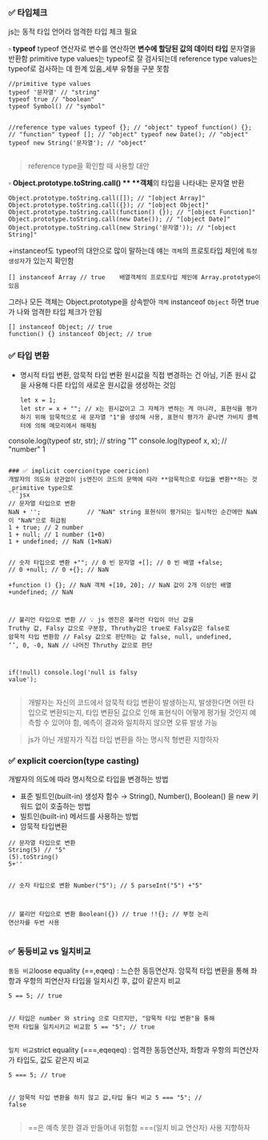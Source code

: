<h3 id="✅-타입체크">✅ 타입체크</h3>
<p>js는 동적 타입 언어라 엄격한 타입 체크 필요 </p>
<p>▫ <strong>typeof</strong>
typeof 연산자로 변수를 연산하면 <strong>변수에 할당된 값의 데이터 타입</strong> 문자열을 반환함
primitive type values는 typeof로 잘 검사되는데
reference type values는 typeof로 검사하는 데 한계 있음_세부 유형을 구분 못함</p>
<pre><code class="language-jsx">//primitive type values
typeof '문자열' // &quot;string&quot;
typeof true // &quot;boolean&quot;
typeof Symbol() // &quot;symbol&quot;

//reference type values
typeof {}; // &quot;object&quot;
typeof function() {}; // &quot;function&quot;
typeof []; // &quot;object&quot;
typeof new Date(); // &quot;object&quot;
typeof new String('문자열'); // &quot;object&quot;</code></pre>
<blockquote>
<p>reference type을 확인할 때 사용할 대안</p>
</blockquote>
<p>▫ <strong>Object.prototype.toString.call() **
**객체</strong>의 타입을 나타내는 문자열 반환</p>
<pre><code class="language-jsx">Object.prototype.toString.call([]); // &quot;[object Array]&quot;
Object.prototype.toString.call({}); // &quot;[object Object]&quot;
Object.prototype.toString.call(function() {}); // &quot;[object Function]&quot;
Object.prototype.toString.call(new Date()); // &quot;[object Date]&quot;
Object.prototype.toString.call(new String('문자열')); // &quot;[object String]&quot;</code></pre>
<p>+instanceof도 typeof의 대안으로 많이 말하는데 얘는 <code>객체</code>의 프로토타입 체인에 <code>특정 생성자</code>가 있는지 확인함  </p>
<pre><code class="language-jsx">[] instanceof Array // true    배열객체의 프로토타입 체인에 Array.prototype이 있음</code></pre>
<p>그러나 모든 객체는 Object.prototype을 상속받아
<code>객체</code> instanceof <code>Object</code> 하면 true가 
나와 엄격한 타입 체크가 안됨</p>
<pre><code class="language-jsx">[] instanceof Object; // true
function() {} instanceof Object; // true</code></pre>


<h3 id="✅-타입-변환">✅ 타입 변환</h3>
<ul>
<li>명시적 타입 변환, 암묵적 타입 변환
원시값을 직접 변경하는 건 아님, 기존 원시 값을 사용해 다른 타입의 새로운 원시값을 생성하는 것임 <pre><code class="language-jsx">let x = 1;
let str = x + &quot;&quot;; // x는 원시값이고 그 자체가 변하는 게 아니라, 표현식을 평가하기 위해 암묵적으로 새 문자열 &quot;1&quot;을 생성해 사용, 표현식 평가가 끝나면 가비지 콜렉터에 의해 메모리에서 해제됨   
</code></pre>
</li>
</ul>
<p>console.log(typeof str, str); // string &quot;1&quot;
console.log(typeof x, x); // &quot;number&quot; 1</p>
<pre><code>
### ✅ implicit coercion(type coericion)
개발자의 의도와 상관없이 js엔진이 코드의 문맥에 따라 **암묵적으로 타입을 변환**하는 것_primitive type으로
```jsx
// 문자열 타입으로 변환
NaN + '';             // &quot;NaN&quot; string 표현식이 평가되는 일시적인 순간에만 NaN이 &quot;NaN&quot;으로 취급됨
1 + true; // 2 number
1 + null; // 1 number (1+0)
1 + undefined; // NaN (1+NaN)

// 숫자 타입으로 변환
+&quot;&quot;; // 0  빈 문자열
+[]; // 0  빈 배열
+false; // 0
+null; // 0
+{}; // NaN   
+function () {}; // NaN  객체
+[10, 20]; // NaN  값이 2개 이상인 배열
+undefined; // NaN

// 불리언 타입으로 변환
// 💡 js 엔진은 불라언 타입이 아닌 값을 Truthy 값, Falsy 값으로 구분함, Thruthy값은 true로 Falsy값은 false로 암묵적 타입 변환함
// Falsy 값으로 판단하는 값
false, null, undefined, ‘’, 0, -0, NaN
// 나머진 Thruthy 값으로 판단

if(!null) console.log('null is falsy value');</code></pre><blockquote>
<p>개발자는 자신의 코드에서 암묵적 타입 변환이 발생하는지, 발생한다면 어떤 타입으로 변환되는지, 타입 변환된 값으로 인해 표현식이 어떻게 평가될 것인지 예측할 수 있어야 함, 예측이 결과와 일치하지 않으면 오류 발생 가능</p>
</blockquote>
<blockquote>
<p>js가 아닌 개발자가 직접 타입 변환을 하는 명시적 형변환 지향하자</p>
</blockquote>
<h3 id="✅-explicit-coerciontype-casting">✅ explicit coercion(type casting)</h3>
<p>개발자의 의도에 따라 명시적으로 타입을 변경하는 방법</p>
<ul>
<li>표준 빌트인(built-in) 생성자 함수 → String(), Number(), Boolean() 을 new 키워드 없이 호출하는 방법</li>
<li>빌트인(built-in) 메서드를 사용하는 방법</li>
<li>암묵적 타입변환 </li>
</ul>
<pre><code class="language-jsx">// 문자열 타입으로 변환
String(5) // &quot;5&quot;
(5).toString() 
5+'' 

// 숫자 타입으로 변환
Number(&quot;5&quot;); // 5
parseInt(&quot;5&quot;)
+&quot;5&quot;

// 불리언 타입으로 변환
Boolean({}) // true
!!{}; // 부정 논리 연산자를 두번 사용 </code></pre>
<h3 id="✅-동등비교-vs-일치비교">✅ 동등비교 vs 일치비교</h3>
<p><code>동등 비교</code>loose equality (==,eqeq) : 느슨한 동등연산자. 암묵적 타입 변환을 통해 좌항과 우항의 피연산자 타입을 일치시킨 후, 값이 같은지 비교 </p>
<pre><code class="language-jsx">5 == 5; // true

// 타입은 number 와 string 으로 다르지만, &quot;암묵적 타입 변환&quot;을 통해 먼저 타입을 일치시키고 비교함
5 == &quot;5&quot;; // true</code></pre>
<p><code>일치 비교</code>strict equality (===,eqeqeq) : 엄격한 동등연산자, 좌항과 우항의 피연산자가 타입도, 값도 같은지 비교</p>
<pre><code class="language-jsx">5 === 5; // true

// 암묵적 타입 변환을 하지 않고 값,타입 둘다 비교
5 === &quot;5&quot;; // false</code></pre>
<blockquote>
<p>==은 예측 못한 결과 만들어내 위험함 ===(일치 비교 연산자) 사용 지향하자</p>
</blockquote>